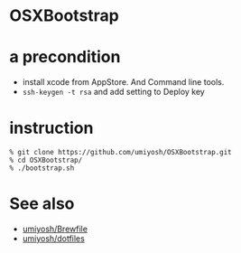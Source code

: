 # OSXBootstrap

# a precondition

* install xcode from AppStore. And Command line tools.
* <code>ssh-keygen -t rsa</code> and add setting to Deploy key

# instruction

~~~
% git clone https://github.com/umiyosh/OSXBootstrap.git
% cd OSXBootstrap/
% ./bootstrap.sh
~~~

# See also

* [umiyosh/Brewfile](https://github.com/umiyosh/Brewfile)
* [umiyosh/dotfiles](https://github.com/umiyosh/dotfiles)

